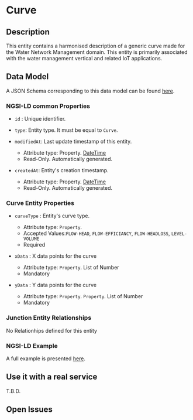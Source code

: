 # Curve

## Description
This entity contains a harmonised description of a generic curve made for the Water Network Management domain. This entity is primarily associated with the water management vertical and related IoT applications.

## Data Model

A JSON Schema corresponding to this data model can be found [here](../schema.json).

### NGSI-LD common Properties

-   `id` : Unique identifier.

-   `type`: Entity type. It must be equal to `Curve`.

-   `modifiedAt`: Last update timestamp of this entity.

    -   Attribute type: Property. [DateTime](https://schema.org/DateTime)
    -   Read-Only. Automatically generated.

-   `createdAt`: Entity's creation timestamp.

    -   Attribute type: Property. [DateTime](https://schema.org/DateTime)
    -   Read-Only. Automatically generated.

### Curve Entity Properties
-   `curveType` : Entity's curve type.

    -   Attribute type: `Property`.
    -   Accepted Values:`FLOW-HEAD`,
                        `FLOW-EFFICIANCY`,
                        `FLOW-HEADLOSS`,
                        `LEVEL-VOLUME`
    -   Required

-   `xData` : X data points for the curve

    -   Attribute type: `Property`. List of Number
    -   Mandatory

-   `yData` : Y data points for the curve

    -   Attribute type: `Property`. `Property`. List of Number
    -   Mandatory

### Junction Entity Relationships

No Relationhips defined for this entity
### NGSI-LD Example

A full example is presented [here](../example-normalized-ld.jsonld).

## Use it with a real service

T.B.D.

## Open Issues
